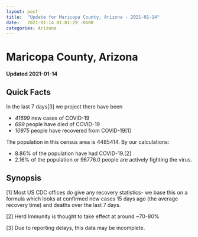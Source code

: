 ```yaml
---
layout: post
title:  "Update for Maricopa County, Arizona - 2021-01-14"
date:   2021-01-14 01:01:29 -0600
categories: Arizona
---
```


# Maricopa County, Arizona
#### Updated 2021-01-14

## Quick Facts

In the last 7 days[3] we project there have been
- *41699* new cases of COVID-19
- *699* people have died of COVID-19
- *10975* people have recovered from COVID-19[1]

The population in this census area is 4485414. By our calculations:
- 8.86% of the population have had COVID-19.[2]
- 2.16% of the population or 96776.0 people are actively fighting the virus.

## Synopsis




[1] Most US CDC offices do give any recovery statistics- we base this on a formula which looks at confirmed new cases
15 days ago (the average recovery time) and deaths over the last 7 days.

[2] Herd Immunity is thought to take effect at around ~70-80%

[3] Due to reporting delays, this data may be incomplete.
 
    